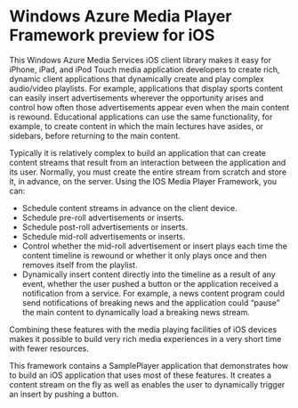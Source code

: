 Windows Azure Media Player Framework preview for iOS
======
This Windows Azure Media Services iOS client library makes it easy for iPhone, iPad, and iPod Touch media application developers to create rich, dynamic client applications that dynamically create and play complex audio/video playlists. 
For example, applications that display sports content can easily insert advertisements wherever the opportunity arises and control how often those advertisements appear even when the main content is rewound. 
Educational applications can use the same functionality, for example, to create content in which the main lectures have asides, or sidebars, before returning to the main content.

Typically it is relatively complex to build an application that can create content streams that result from an interaction between the application and its user. Normally, you must create the entire stream from scratch and store it, in advance, on the server. 
Using the IOS Media Player Framework, you can:

* Schedule content streams in advance on the client device.
* Schedule pre-roll advertisements or inserts.
* Schedule post-roll advertisements or inserts.
* Schedule mid-roll advertisements or inserts. 
* Control whether the mid-roll advertisement or insert plays each time the content timeline is rewound or whether it only plays once and then removes itself from the playlist.
* Dynamically insert content directly into the timeline as a result of any event, whether the user pushed a button or the application received a notification from a service. For example, a news content program could send notifications of breaking news and the application could “pause” the main content to dynamically load a breaking news stream. 

Combining these features with the media playing facilities of iOS devices makes it possible to build very rich media experiences in a very short time with fewer resources.

This framework contains a SamplePlayer application that demonstrates how to build an iOS application that uses most of these features. 
It creates a content stream on the fly as well as enables the user to dynamically trigger an insert by pushing a button.
